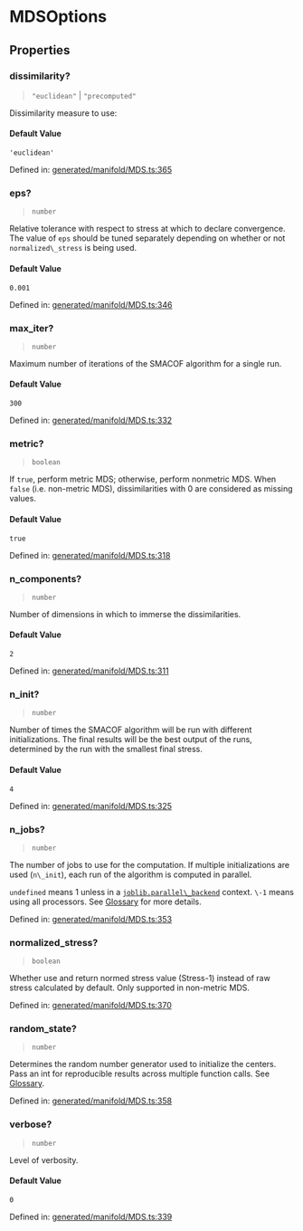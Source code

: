 # MDSOptions

## Properties

### dissimilarity?

> `"euclidean"` \| `"precomputed"`

Dissimilarity measure to use:

#### Default Value

`'euclidean'`

Defined in:  [generated/manifold/MDS.ts:365](https://github.com/transitive-bullshit/scikit-learn-ts/blob/b59c1ff/packages/sklearn/src/generated/manifold/MDS.ts#L365)

### eps?

> `number`

Relative tolerance with respect to stress at which to declare convergence. The value of `eps` should be tuned separately depending on whether or not `normalized\_stress` is being used.

#### Default Value

`0.001`

Defined in:  [generated/manifold/MDS.ts:346](https://github.com/transitive-bullshit/scikit-learn-ts/blob/b59c1ff/packages/sklearn/src/generated/manifold/MDS.ts#L346)

### max\_iter?

> `number`

Maximum number of iterations of the SMACOF algorithm for a single run.

#### Default Value

`300`

Defined in:  [generated/manifold/MDS.ts:332](https://github.com/transitive-bullshit/scikit-learn-ts/blob/b59c1ff/packages/sklearn/src/generated/manifold/MDS.ts#L332)

### metric?

> `boolean`

If `true`, perform metric MDS; otherwise, perform nonmetric MDS. When `false` (i.e. non-metric MDS), dissimilarities with 0 are considered as missing values.

#### Default Value

`true`

Defined in:  [generated/manifold/MDS.ts:318](https://github.com/transitive-bullshit/scikit-learn-ts/blob/b59c1ff/packages/sklearn/src/generated/manifold/MDS.ts#L318)

### n\_components?

> `number`

Number of dimensions in which to immerse the dissimilarities.

#### Default Value

`2`

Defined in:  [generated/manifold/MDS.ts:311](https://github.com/transitive-bullshit/scikit-learn-ts/blob/b59c1ff/packages/sklearn/src/generated/manifold/MDS.ts#L311)

### n\_init?

> `number`

Number of times the SMACOF algorithm will be run with different initializations. The final results will be the best output of the runs, determined by the run with the smallest final stress.

#### Default Value

`4`

Defined in:  [generated/manifold/MDS.ts:325](https://github.com/transitive-bullshit/scikit-learn-ts/blob/b59c1ff/packages/sklearn/src/generated/manifold/MDS.ts#L325)

### n\_jobs?

> `number`

The number of jobs to use for the computation. If multiple initializations are used (`n\_init`), each run of the algorithm is computed in parallel.

`undefined` means 1 unless in a [`joblib.parallel\_backend`](https://joblib.readthedocs.io/en/latest/parallel.html#joblib.parallel_backend "(in joblib v1.3.0.dev0)") context. `\-1` means using all processors. See [Glossary](../../glossary.html#term-n_jobs) for more details.

Defined in:  [generated/manifold/MDS.ts:353](https://github.com/transitive-bullshit/scikit-learn-ts/blob/b59c1ff/packages/sklearn/src/generated/manifold/MDS.ts#L353)

### normalized\_stress?

> `boolean`

Whether use and return normed stress value (Stress-1) instead of raw stress calculated by default. Only supported in non-metric MDS.

Defined in:  [generated/manifold/MDS.ts:370](https://github.com/transitive-bullshit/scikit-learn-ts/blob/b59c1ff/packages/sklearn/src/generated/manifold/MDS.ts#L370)

### random\_state?

> `number`

Determines the random number generator used to initialize the centers. Pass an int for reproducible results across multiple function calls. See [Glossary](../../glossary.html#term-random_state).

Defined in:  [generated/manifold/MDS.ts:358](https://github.com/transitive-bullshit/scikit-learn-ts/blob/b59c1ff/packages/sklearn/src/generated/manifold/MDS.ts#L358)

### verbose?

> `number`

Level of verbosity.

#### Default Value

`0`

Defined in:  [generated/manifold/MDS.ts:339](https://github.com/transitive-bullshit/scikit-learn-ts/blob/b59c1ff/packages/sklearn/src/generated/manifold/MDS.ts#L339)
